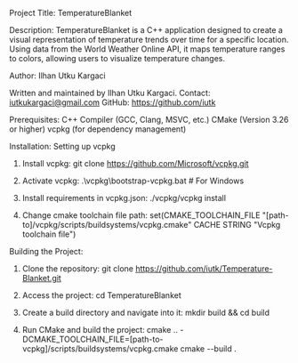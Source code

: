 Project Title: TemperatureBlanket

Description:
TemperatureBlanket is a C++ application designed to create a visual representation of temperature trends
over time for a specific location. Using data from the World Weather Online API, it maps temperature
ranges to colors, allowing users to visualize temperature changes.

Author:
Ilhan Utku Kargaci

Written and maintained by Ilhan Utku Kargaci.
Contact: iutkukargaci@gmail.com
GitHub: https://github.com/iutk

Prerequisites:
C++ Compiler (GCC, Clang, MSVC, etc.)
CMake (Version 3.26 or higher)
vcpkg (for dependency management)

Installation:
Setting up vcpkg

1. Install vcpkg:
git clone https://github.com/Microsoft/vcpkg.git

2. Activate vcpkg:
.\vcpkg\bootstrap-vcpkg.bat # For Windows

3. Install requirements in vcpkg.json:
./vcpkg/vcpkg install

4. Change cmake toolchain file path:
set(CMAKE_TOOLCHAIN_FILE "[path-to]/vcpkg/scripts/buildsystems/vcpkg.cmake" CACHE STRING "Vcpkg toolchain file")

Building the Project:

1. Clone the repository:
git clone https://github.com/iutk/Temperature-Blanket.git

2. Access the project:
cd TemperatureBlanket

3. Create a build directory and navigate into it:
mkdir build && cd build

4. Run CMake and build the project:
cmake .. -DCMAKE_TOOLCHAIN_FILE=[path-to-vcpkg]/scripts/buildsystems/vcpkg.cmake
cmake --build .